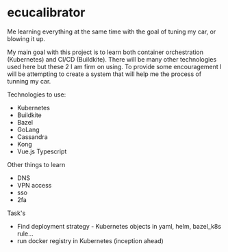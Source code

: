# ecucalibrator
Me learning everything at the same time with the goal of tuning my car, or blowing it up.

My main goal with this project is to learn both container orchestration (Kubernetes) and CI/CD (Buildkite). There will be many other technologies used here but these 2 I am firm on using. To provide some encouragement I will be attempting to create a system that will help me the process of tunning my car.

Technologies to use:
  - Kubernetes
  - Buildkite
  - Bazel
  - GoLang
  - Cassandra
  - Kong
  - Vue.js Typescript

Other things to learn
  - DNS
  - VPN access
  - sso
  - 2fa

Task's
- Find deployment strategy - Kubernetes objects in yaml, helm, bazel_k8s rule...
- run docker registry in Kubernetes (inception ahead)

